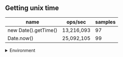 ## Getting unix time

|name|ops/sec|samples|
|-|-|-|
|new Date().getTime()|13,216,093|97|
|Date.now()|25,092,105|99|


<details>
<summary>Environment</summary>

* __Machine:__ linux x64 | 4 vCPUs | 7.6GB Mem
* __Run:__ Wed Nov 08 2023 00:16:16 GMT+0000 (Coordinated Universal Time)
</details>

<!--
{"environment":{"platform":"linux","arch":"x64","cpus":4,"totalMemory":7.6085662841796875},"benchmarks":[{"name":"new Date().getTime()","opsSec":13216092.643605683,"samples":5},{"name":"Date.now()","opsSec":25092105.45921174,"samples":6}]}-->

